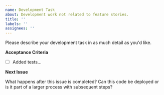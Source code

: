 ```yaml
---
name: Development Task
about: Development work not related to feature stories.
title: ''
labels: ''
assignees: ''
---
```


Please describe your development task in as much detail as you'd like.

**Acceptance Criteria**

- [ ] Added tests...

**Next Issue**

What happens after this issue is completed? Can this code be deployed or
is it part of a larger process with subsequent steps?
